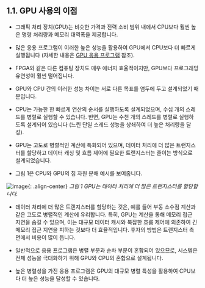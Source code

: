 ## 1.1. GPU 사용의 이점

- 그래픽 처리 장치(GPU)는 비슷한 가격과 전력 소비 범위 내에서 CPU보다 훨씬 높은 명령 처리량과 메모리 대역폭을 제공합니다.
- 많은 응용 프로그램이 이러한 높은 성능을 활용하여 GPU에서 CPU보다 더 빠르게 실행됩니다 (자세한 내용은 [GPU 응용 프로그램](https://www.nvidia.com/en-us/accelerated-applications/) 참조).
- FPGA와 같은 다른 컴퓨팅 장치도 매우 에너지 효율적이지만, GPU보다 프로그래밍 유연성이 훨씬 떨어집니다.

- GPU와 CPU 간의 이러한 성능 차이는 서로 다른 목표를 염두에 두고 설계되었기 때문입니다.
- CPU는 가능한 한 빠르게 연산의 순서를 실행하도록 설계되었으며, 수십 개의 스레드를 병렬로 실행할 수 있습니다. 반면, GPU는 수천 개의 스레드를 병렬로 실행하도록 설계되어 있습니다 (느린 단일 스레드 성능을 상쇄하여 더 높은 처리량을 달성).

- GPU는 고도로 병렬적인 계산에 특화되어 있으며, 데이터 처리에 더 많은 트랜지스터를 할당하고 데이터 캐싱 및 흐름 제어에 필요한 트랜지스터는 줄이는 방식으로 설계되었습니다.
- 그림 1은 CPU와 GPU의 칩 자원 분배 예시를 보여줍니다.

![image](https://docs.nvidia.com/cuda/cuda-c-programming-guide/_images/gpu-devotes-more-transistors-to-data-processing.png){: .align-center}
*그림 1 GPU는 데이터 처리에 더 많은 트랜지스터를 할당합니다.*

- 데이터 처리에 더 많은 트랜지스터를 할당하는 것은, 예를 들어 부동 소수점 계산과 같은 고도로 병렬적인 계산에 유리합니다. 특히, GPU는 계산을 통해 메모리 접근 지연을 숨길 수 있으며, 이는 대규모 데이터 캐시와 복잡한 흐름 제어에 의존하여 긴 메모리 접근 지연을 피하는 것보다 더 효율적입니다. 후자의 방법은 트랜지스터 측면에서 비용이 많이 듭니다.

- 일반적으로 응용 프로그램은 병렬 부분과 순차 부분이 혼합되어 있으므로, 시스템은 전체 성능을 극대화하기 위해 GPU와 CPU의 혼합으로 설계됩니다.
- 높은 병렬성을 가진 응용 프로그램은 GPU의 대규모 병렬 특성을 활용하여 CPU보다 더 높은 성능을 달성할 수 있습니다.

